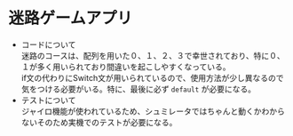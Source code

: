 # 迷路ゲームアプリ
- コードについて  
 迷路のコースは、配列を用いた０、１、２、３で幸世されており、特に０、１が多く用いられており間違いを起こしやすくなっている。  
 if文の代わりにSwitch文が用いられているので、使用方法が少し異なるので気をつける必要がいる。特に、最後に必ず `default` が必要になる。  
- テストについて  
 ジャイロ機能が使われているため、シュミレータではちゃんと動くかわからないそのため実機でのテストが必要になる。
